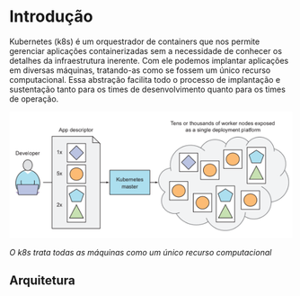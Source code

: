 # Introdução

Kubernetes (k8s) é um orquestrador de containers que nos permite gerenciar aplicações
containerizadas sem a necessidade de conhecer os detalhes da infraestrutura
inerente. Com ele podemos implantar aplicações em diversas máquinas, tratando-as
como se fossem um único recurso computacional. Essa abstração facilita todo o
processo de implantação e sustentação tanto para os times de desenvolvimento
quanto para os times de operação.

![](../img/k8s-core.png)

*O k8s trata todas as máquinas como um único recurso computacional*

## Arquitetura



